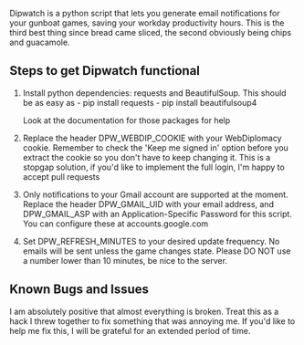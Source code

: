 Dipwatch is a python script that lets you generate email notifications
for your gunboat games, saving your workday productivity hours. This is
the third best thing since bread came sliced, the second obviously being
chips and guacamole.

Steps to get Dipwatch functional
---------------------------------

1. Install python dependencies: requests and BeautifulSoup. This should
   be as easy as
        - pip install requests
        - pip install beautifulsoup4

   Look at the documentation for those packages for help

2. Replace the header DPW_WEBDIP_COOKIE with your WebDiplomacy cookie. 
   Remember to check the 'Keep me signed in' option before you extract
   the cookie so you don't have to keep changing it. This is a stopgap
   solution, if you'd like to implement the full login, I'm happy to
   accept pull requests

3. Only notifications to your Gmail account are supported at the moment.
   Replace the header DPW_GMAIL_UID with your email address, and DPW_GMAIL_ASP
   with an Application-Specific Password for this script. You can configure
   these at accounts.google.com

4. Set DPW_REFRESH_MINUTES to your desired update frequency. No emails 
   will be sent unless the game changes state. Please DO NOT use a number
   lower than 10 minutes, be nice to the server.

Known Bugs and Issues
------------------------------------

I am absolutely positive that almost everything is broken. Treat this
as a hack I threw together to fix something that was annoying me. If 
you'd like to help me fix this, I will be grateful for an extended period
of time. 

